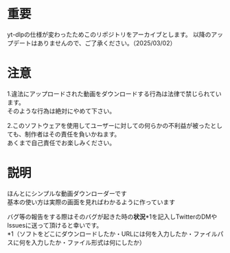# 重要
yt-dlpの仕様が変わったためこのリポジトリをアーカイブとします。
以降のアップデートはありませんので、ご了承ください。（2025/03/02）

# 注意
1.違法にアップロードされた動画をダウンロードする行為は法律で禁じられています。  
そのような行為は絶対にやめて下さい。  

2.このソフトウェアを使用してユーザーに対しての何らかの不利益が被ったとしても、制作者はその責任を負いかねます。  
あくまで自己責任でお楽しみください。  

# 説明
ほんとにシンプルな動画ダウンローダーです  
基本の使い方は実際の画面を見ればわかるように作っています  
  
バグ等の報告をする際はそのバグが起きた時の**状況***1を記入しTwitterのDMやIssuesに送って頂けると幸いです。  
*1（ソフトをどこにダウンロードしたか・URLには何を入力したか・ファイルパスに何を入力したか・ファイル形式は何にしたか）
